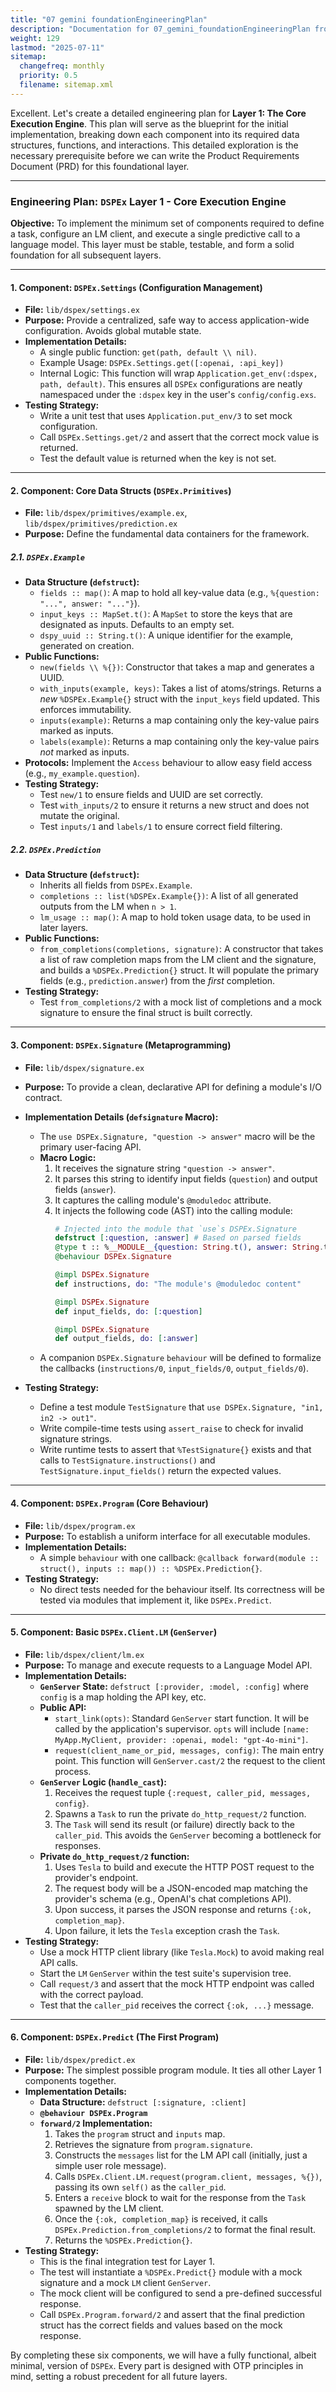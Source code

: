 ```yaml
---
title: "07 gemini foundationEngineeringPlan"
description: "Documentation for 07_gemini_foundationEngineeringPlan from the Ds ex repository."
weight: 129
lastmod: "2025-07-11"
sitemap:
  changefreq: monthly
  priority: 0.5
  filename: sitemap.xml
---
```


Excellent. Let's create a detailed engineering plan for **Layer 1: The Core Execution Engine**. This plan will serve as the blueprint for the initial implementation, breaking down each component into its required data structures, functions, and interactions. This detailed exploration is the necessary prerequisite before we can write the Product Requirements Document (PRD) for this foundational layer.

---

### **Engineering Plan: `DSPEx` Layer 1 - Core Execution Engine**

**Objective:** To implement the minimum set of components required to define a task, configure an LM client, and execute a single predictive call to a language model. This layer must be stable, testable, and form a solid foundation for all subsequent layers.

---

#### **1. Component: `DSPEx.Settings` (Configuration Management)**

*   **File:** `lib/dspex/settings.ex`
*   **Purpose:** Provide a centralized, safe way to access application-wide configuration. Avoids global mutable state.
*   **Implementation Details:**
    *   A single public function: `get(path, default \\ nil)`.
    *   Example Usage: `DSPEx.Settings.get([:openai, :api_key])`
    *   Internal Logic: This function will wrap `Application.get_env(:dspex, path, default)`. This ensures all `DSPEx` configurations are neatly namespaced under the `:dspex` key in the user's `config/config.exs`.
*   **Testing Strategy:**
    *   Write a unit test that uses `Application.put_env/3` to set mock configuration.
    *   Call `DSPEx.Settings.get/2` and assert that the correct mock value is returned.
    *   Test the default value is returned when the key is not set.

---

#### **2. Component: Core Data Structs (`DSPEx.Primitives`)**

*   **File:** `lib/dspex/primitives/example.ex`, `lib/dspex/primitives/prediction.ex`
*   **Purpose:** Define the fundamental data containers for the framework.

##### **2.1. `DSPEx.Example`**

*   **Data Structure (`defstruct`):**
    *   `fields :: map()`: A map to hold all key-value data (e.g., `%{question: "...", answer: "..."}`).
    *   `input_keys :: MapSet.t()`: A `MapSet` to store the keys that are designated as inputs. Defaults to an empty set.
    *   `dspy_uuid :: String.t()`: A unique identifier for the example, generated on creation.
*   **Public Functions:**
    *   `new(fields \\ %{})`: Constructor that takes a map and generates a UUID.
    *   `with_inputs(example, keys)`: Takes a list of atoms/strings. Returns a *new* `%DSPEx.Example{}` struct with the `input_keys` field updated. This enforces immutability.
    *   `inputs(example)`: Returns a map containing only the key-value pairs marked as inputs.
    *   `labels(example)`: Returns a map containing only the key-value pairs *not* marked as inputs.
*   **Protocols:** Implement the `Access` behaviour to allow easy field access (e.g., `my_example.question`).
*   **Testing Strategy:**
    *   Test `new/1` to ensure fields and UUID are set correctly.
    *   Test `with_inputs/2` to ensure it returns a new struct and does not mutate the original.
    *   Test `inputs/1` and `labels/1` to ensure correct field filtering.

##### **2.2. `DSPEx.Prediction`**

*   **Data Structure (`defstruct`):**
    *   Inherits all fields from `DSPEx.Example`.
    *   `completions :: list(%DSPEx.Example{})`: A list of all generated outputs from the LM when `n > 1`.
    *   `lm_usage :: map()`: A map to hold token usage data, to be used in later layers.
*   **Public Functions:**
    *   `from_completions(completions, signature)`: A constructor that takes a list of raw completion maps from the LM client and the signature, and builds a `%DSPEx.Prediction{}` struct. It will populate the primary fields (e.g., `prediction.answer`) from the *first* completion.
*   **Testing Strategy:**
    *   Test `from_completions/2` with a mock list of completions and a mock signature to ensure the final struct is built correctly.

---

#### **3. Component: `DSPEx.Signature` (Metaprogramming)**

*   **File:** `lib/dspex/signature.ex`
*   **Purpose:** To provide a clean, declarative API for defining a module's I/O contract.

*   **Implementation Details (`defsignature` Macro):**
    *   The `use DSPEx.Signature, "question -> answer"` macro will be the primary user-facing API.
    *   **Macro Logic:**
        1.  It receives the signature string `"question -> answer"`.
        2.  It parses this string to identify input fields (`question`) and output fields (`answer`).
        3.  It captures the calling module's `@moduledoc` attribute.
        4.  It injects the following code (AST) into the calling module:
            ```elixir
            # Injected into the module that `use`s DSPEx.Signature
            defstruct [:question, :answer] # Based on parsed fields
            @type t :: %__MODULE__{question: String.t(), answer: String.t()} # Initial support for String only
            @behaviour DSPEx.Signature

            @impl DSPEx.Signature
            def instructions, do: "The module's @moduledoc content"

            @impl DSPEx.Signature
            def input_fields, do: [:question]

            @impl DSPEx.Signature
            def output_fields, do: [:answer]
            ```
    *   A companion `DSPEx.Signature` `behaviour` will be defined to formalize the callbacks (`instructions/0`, `input_fields/0`, `output_fields/0`).
*   **Testing Strategy:**
    *   Define a test module `TestSignature` that `use DSPEx.Signature, "in1, in2 -> out1"`.
    *   Write compile-time tests using `assert_raise` to check for invalid signature strings.
    *   Write runtime tests to assert that `%TestSignature{}` exists and that calls to `TestSignature.instructions()` and `TestSignature.input_fields()` return the expected values.

---

#### **4. Component: `DSPEx.Program` (Core Behaviour)**

*   **File:** `lib/dspex/program.ex`
*   **Purpose:** To establish a uniform interface for all executable modules.
*   **Implementation Details:**
    *   A simple `behaviour` with one callback: `@callback forward(module :: struct(), inputs :: map()) :: %DSPEx.Prediction{}`.
*   **Testing Strategy:**
    *   No direct tests needed for the behaviour itself. Its correctness will be tested via modules that implement it, like `DSPEx.Predict`.

---

#### **5. Component: Basic `DSPEx.Client.LM` (`GenServer`)**

*   **File:** `lib/dspex/client/lm.ex`
*   **Purpose:** To manage and execute requests to a Language Model API.
*   **Implementation Details:**
    *   **`GenServer` State:** `defstruct [:provider, :model, :config]` where `config` is a map holding the API key, etc.
    *   **Public API:**
        *   `start_link(opts)`: Standard `GenServer` start function. It will be called by the application's supervisor. `opts` will include `[name: MyApp.MyClient, provider: :openai, model: "gpt-4o-mini"]`.
        *   `request(client_name_or_pid, messages, config)`: The main entry point. This function will `GenServer.cast/2` the request to the client process.
    *   **`GenServer` Logic (`handle_cast`):**
        1.  Receives the request tuple `{:request, caller_pid, messages, config}`.
        2.  Spawns a `Task` to run the private `do_http_request/2` function.
        3.  The `Task` will send its result (or failure) directly back to the `caller_pid`. This avoids the `GenServer` becoming a bottleneck for responses.
    *   **Private `do_http_request/2` function:**
        1.  Uses `Tesla` to build and execute the HTTP POST request to the provider's endpoint.
        2.  The request body will be a JSON-encoded map matching the provider's schema (e.g., OpenAI's chat completions API).
        3.  Upon success, it parses the JSON response and returns `{:ok, completion_map}`.
        4.  Upon failure, it lets the `Tesla` exception crash the `Task`.
*   **Testing Strategy:**
    *   Use a mock HTTP client library (like `Tesla.Mock`) to avoid making real API calls.
    *   Start the `LM` `GenServer` within the test suite's supervision tree.
    *   Call `request/3` and assert that the mock HTTP endpoint was called with the correct payload.
    *   Test that the `caller_pid` receives the correct `{:ok, ...}` message.

---

#### **6. Component: `DSPEx.Predict` (The First Program)**

*   **File:** `lib/dspex/predict.ex`
*   **Purpose:** The simplest possible program module. It ties all other Layer 1 components together.
*   **Implementation Details:**
    *   **Data Structure:** `defstruct [:signature, :client]`
    *   **`@behaviour DSPEx.Program`**
    *   **`forward/2` Implementation:**
        1.  Takes the `program` struct and `inputs` map.
        2.  Retrieves the signature from `program.signature`.
        3.  Constructs the `messages` list for the LM API call (initially, just a simple user role message).
        4.  Calls `DSPEx.Client.LM.request(program.client, messages, %{})`, passing its own `self()` as the `caller_pid`.
        5.  Enters a `receive` block to wait for the response from the `Task` spawned by the LM client.
        6.  Once the `{:ok, completion_map}` is received, it calls `DSPEx.Prediction.from_completions/2` to format the final result.
        7.  Returns the `%DSPEx.Prediction{}`.
*   **Testing Strategy:**
    *   This is the final integration test for Layer 1.
    *   The test will instantiate a `%DSPEx.Predict{}` module with a mock signature and a mock `LM` client `GenServer`.
    *   The mock client will be configured to send a pre-defined successful response.
    *   Call `DSPEx.Program.forward/2` and assert that the final prediction struct has the correct fields and values based on the mock response.

By completing these six components, we will have a fully functional, albeit minimal, version of `DSPEx`. Every part is designed with OTP principles in mind, setting a robust precedent for all future layers.
